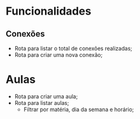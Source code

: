 # Funcionalidades

## Conexões
- Rota para listar o total de conexões realizadas;
- Rota para criar uma nova conexão;

# Aulas
- Rota para criar uma aula;
- Rota para listar aulas;
  - Filtrar por matéria, dia da semana e horário;

